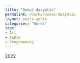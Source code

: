 ```yaml
---
title: "Sonus dasyatis"
permalink: /works/sonus-dasyatis
layout: posts-works
categories: "Works"
tags:
- Art
- Audio
- Programming
---
```

2022